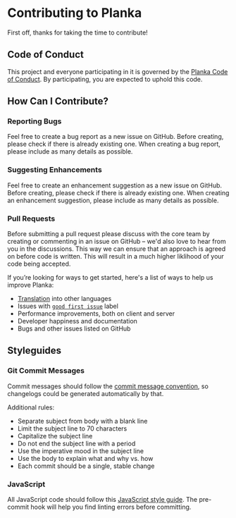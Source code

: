 # Contributing to Planka

First off, thanks for taking the time to contribute!

## Code of Conduct

This project and everyone participating in it is governed by the [Planka Code of Conduct](https://github.com/KanRule/planka/blob/master/CODE_OF_CONDUCT.md). By participating, you are expected to uphold this code.

## How Can I Contribute?

### Reporting Bugs

Feel free to create a bug report as a new issue on GitHub. Before creating, please check if there is already existing one. When creating a bug report, please include as many details as possible.

### Suggesting Enhancements

Feel free to create an enhancement suggestion as a new issue on GitHub. Before creating, please check if there is already existing one. When creating an enhancement suggestion, please include as many details as possible.

### Pull Requests

Before submitting a pull request please discuss with the core team by creating or commenting in an issue on GitHub – we'd also love to hear from you in the discussions. This way we can ensure that an approach is agreed on before code is written. This will result in a much higher liklihood of your code being accepted.

If you’re looking for ways to get started, here's a list of ways to help us improve Planka:

- [Translation](https://github.com/KanRule/planka/issues/66) into other languages
- Issues with [`good first issue`](https://github.com/KanRule/planka/labels/good%20first%20issue) label
- Performance improvements, both on client and server
- Developer happiness and documentation
- Bugs and other issues listed on GitHub

## Styleguides

### Git Commit Messages

Commit messages should follow the [commit message convention](https://conventionalcommits.org), so changelogs could be generated automatically by that.

Additional rules:

- Separate subject from body with a blank line
- Limit the subject line to 70 characters
- Capitalize the subject line
- Do not end the subject line with a period
- Use the imperative mood in the subject line
- Use the body to explain what and why vs. how
- Each commit should be a single, stable change

### JavaScript

All JavaScript code should follow this [JavaScript style guide](https://github.com/airbnb/javascript). The pre-commit hook will help you find linting errors before committing.

